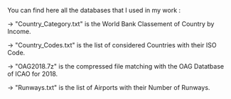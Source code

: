 You can find here all the databases that I used in my work :

-> "Country_Category.txt" is the World Bank Classement of Country by Income.

-> "Country_Codes.txt" is the list of considered Countries with their ISO Code.

-> "OAG2018.7z" is the compressed file matching with the OAG Datatbase of ICAO for 2018.

-> "Runways.txt" is the list of Airports with their Number of Runways.
